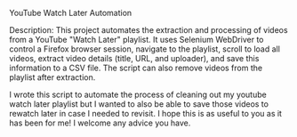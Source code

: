 YouTube Watch Later Automation

Description:
This project automates the extraction and processing of videos from a YouTube "Watch Later" playlist. It uses Selenium WebDriver to control a Firefox browser session, navigate to the playlist, scroll to load all videos, extract video details (title, URL, and uploader), and save this information to a CSV file. The script can also remove videos from the playlist after extraction.


I wrote this script to automate the process of cleaning out my youtube 
watch later playlist but I wanted to also be able to save those videos 
to rewatch later in case I needed to revisit. I hope this is as useful 
to you as it has been for me! I welcome any advice you have.
